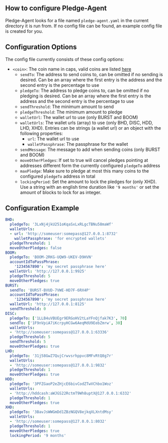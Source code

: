 ## How to configure Pledge-Agent

Pledge-Agent looks for a file named `pledge-agent.yaml` in the current directory it is run from.
If no config file can be found, an example config file is created for you.

## Configuration Options

The config file currently consists of these config options:

- `<coin>`: The coin name in caps, valid coins are listed [here](supported-coins.md)
    - `sendTo`: The address to send coins to, can be omitted if no sending is desired. Can be an array where the first entry is the address and the second entry is the percentage to use
    - `pledgeTo`: The address to pledge coins to, can be omitted if no pledging is desired. Can be an array where the first entry is the address and the second entry is the percentage to use
    - `sendThreshold`: The minimum amount to send
    - `pledgeThreshold`: The minimum amount to pledge
    - `walletUrl`: The wallet url to use (only BURST and BOOM)
    - `walletUrls`: The wallet urls (array) to use (only BHD, DISC, HDD, LHD, XHD). Entries can be strings (a wallet url) or an object with the following properties:
        - `url`: The wallet url to use
        - `walletPassphrase`: The passphrase for the wallet
    - `sendMessage`: The message to add when sending coins (only BURST and BOOM)
    - `moveOtherPledges`: If set to true will cancel pledges pointing at addresses different form the currently configured `pledgeTo` address
    - `maxPledge`: Make sure to pledge at most this many coins to the configured `pledgeTo` address in total
    - `lockingPeriod`: Set the amount to lock the pledges for (only XHD). Use a string with an english time duration like `'9 months'` or set the amount of blocks to lock for as integer.

## Configuration Example

```yaml
BHD:
  pledgeTo: '3LxNj4jkU251oKqaSxLxRLgcTBNu58maWf'
  walletUrls:
  - url: 'http://someuser:somepass@127.0.0.1:8732'
    walletPassphrase: 'for encrypted wallets'
  pledgeThreshold: 1
  moveOtherPledges: false
BOOM:
  pledgeTo: 'BOOM-2RKG-UQW9-UKEV-D9HVN'
  accountIdToPassPhrase:
    '1234567890': 'my secret passphrase here'
  walletUrl: 'http://127.0.0.1:9925'
  pledgeThreshold: 5
  moveOtherPledges: true
BURST:
  sendTo: 'BURST-BVUD-7VWE-HD7F-6RX4P'
  accountIdToPassPhrase:
    '1234567890': 'my secret passphrase here'
  walletUrl: 'http://127.0.0.1:8125'
  sendThreshold: 0
DISC:
  pledgeTo: ['1LLB4uVBUEgr9ERGoHV2tLaYFnQjfak7K3', 70]
  sendTo: ['1F9nVpiA7iKcrpyHCGw6AeqMdU9EebZmrw', 30]
  walletUrls:
  - 'http://someuser:somepass@127.0.0.1:63336'
  pledgeThreshold: 5
  sendThreshold: 5
  moveOtherPledges: true
LHD:
  pledgeTo: '31j58GwZ7QujCrwvsrhppvc8MFvRtQ8g7r'
  walletUrls:
  - 'http://someuser:somepass@127.0.0.1:9832'
  pledgeThreshold: 1
  moveOtherPledges: true
HDD:
  pledgeTo: '3PFZGaoP2eZHjcE6bivCodZTwVChbo1Woz'
  walletUrls:
  - 'http://hddcash:aWJGS22RctmT9Wh8uptX@127.0.0.1:6332'
  pledgeThreshold: 1
  moveOtherPledges: true
XHD:
  pledgeTo: '3BavJsWWGmDd1ZBzNGQV8ejkqXLXntdMsy'
  walletUrls:
  - 'http://someuser:somepass@127.0.0.1:8032'
  pledgeThreshold: 1
  moveOtherPledges: true
  lockingPeriod: '9 months'
```
